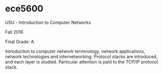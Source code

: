 # ece5600
USU - Introduction to Computer Networks

Fall 2016

Final Grade: A

Introduction to computer network terminology, network applications, network technologies and internetworking. Protocol stacks are introduced, and each layer is studied. Particular attention is paid to the TCP/IP protocol stack.

